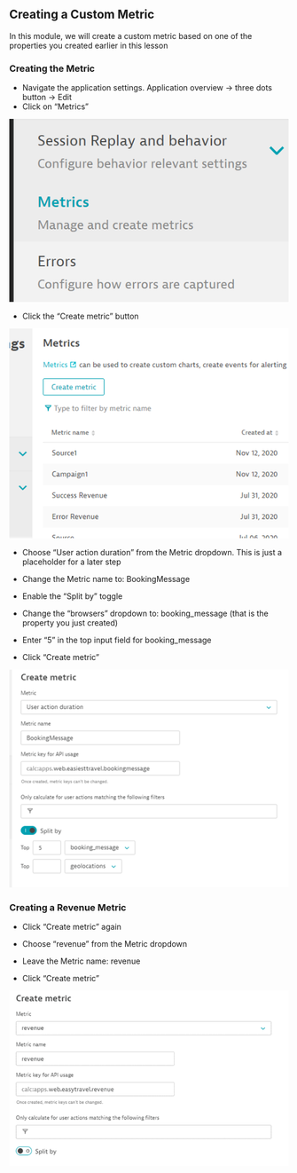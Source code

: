 ## Creating a Custom Metric

In this module, we will create a custom metric based on one of the properties you created earlier in this lesson

### Creating the Metric

- Navigate the application settings. Application overview -> three dots button -> Edit
- Click on “Metrics”

![Custom_Metrics_1](../../assets/images/Custom_Metrics_1.png)

- Click the “Create metric” button

![Custom_Metrics_2](../../assets/images/Custom_Metrics_2.png)

- Choose “User action duration” from the Metric dropdown. This is just a placeholder for a later step

- Change the Metric name to: BookingMessage

- Enable the “Split by” toggle

- Change the “browsers” dropdown to: booking_message (that is the property you just created)

- Enter “5” in the top input field for booking_message

- Click “Create metric”

![Custom_Metrics_3](../../assets/images/Custom_Metrics_3.png)

### Creating a Revenue Metric

- Click “Create metric” again

- Choose “revenue” from the Metric dropdown

- Leave the Metric name: revenue

- Click “Create metric”

![Custom_Metrics_4](../../assets/images/Custom_Metrics_4.png)

